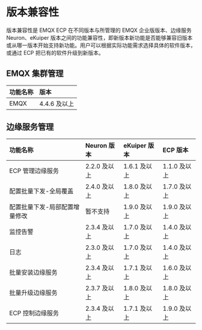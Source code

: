 # 版本兼容性

版本兼容性是 EMQX ECP 在不同版本与所管理的 EMQX 企业版版本、边缘服务 Neuron、eKuiper 版本之间的功能兼容性，即新版本新功能是否能够兼容旧版本或从哪一版本开始支持新功能。用户可以根据实际功能需求选择具体的软件版本，或通过 ECP 把已有的软件升级到新版本。


## EMQX 集群管理
|     功能名称     | 版本                                                        |
| :--------------| :-----------------------------------------------------------|
| EMQX | 4.4.6 及以上 |


## 边缘服务管理
|     功能名称     | Neuron 版本 | eKuiper 版本 | ECP 版本 |
| :--------------| :----------| :----------| :----------|
| ECP 管理边缘服务 |2.2.0 及以上|1.6.1 及以上|1.1.0 及以上|
| 配置批量下发-全局覆盖 |2.4.0 及以上|1.8.0 及以上|1.7.0 及以上|
| 配置批量下发-局部配置增量修改 |暂不支持|1.9.0 及以上|1.9.0 及以上|
| 监控告警 |2.3.4 及以上|1.7.0 及以上|1.4.0 及以上|
| 日志 |2.3.0 及以上|1.7.0 及以上|1.4.0 及以上|
| 批量安装边缘服务 |2.3.4 及以上|1.7.1 及以上|1.6.0 及以上|
| 批量升级边缘服务 |2.3.7 及以上|1.8.0 及以上|1.8.0 及以上|
| ECP 控制边缘服务 |2.3.4 及以上|1.7.1 及以上|1.9.0 及以上|
